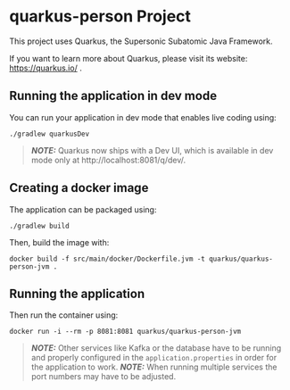 # quarkus-person Project

This project uses Quarkus, the Supersonic Subatomic Java Framework.

If you want to learn more about Quarkus, please visit its website: https://quarkus.io/ .

## Running the application in dev mode

You can run your application in dev mode that enables live coding using:
```shell script
./gradlew quarkusDev
```

> **_NOTE:_**  Quarkus now ships with a Dev UI, which is available in dev mode only at http://localhost:8081/q/dev/.

## Creating a docker image

The application can be packaged using:
```shell script
./gradlew build
```

Then, build the image with:
```shell script
docker build -f src/main/docker/Dockerfile.jvm -t quarkus/quarkus-person-jvm .
```

## Running the application

Then run the container using:
```shell script
docker run -i --rm -p 8081:8081 quarkus/quarkus-person-jvm
```

> **_NOTE:_**  Other services like Kafka or the database have to be running and properly configured in the `application.properties` in order for the application to work.
> **_NOTE:_**  When running multiple services the port numbers may have to be adjusted.

